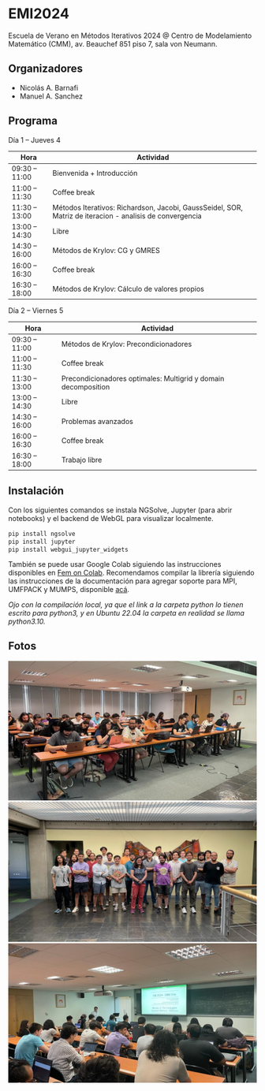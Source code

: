 # EMI2024
Escuela de Verano en Métodos Iterativos 2024 @ Centro de Modelamiento Matemático (CMM), av. Beauchef 851 piso 7, sala von Neumann.

## Organizadores
- Nicolás A. Barnafi
- Manuel A. Sanchez


## Programa
Día 1 – Jueves 4

| Hora          | Actividad |
| ------------- | --------- |
| 09:30 – 11:00 | Bienvenida + Introducción |
| 11:00 – 11:30 | Coffee break |
| 11:30 – 13:00 | Métodos Iterativos: Richardson, Jacobi, GaussSeidel, SOR, Matriz de iteracion - analisis de convergencia |
| 13:00 – 14:30 | Libre |
| 14:30 – 16:00 | Métodos de Krylov: CG y GMRES |
| 16:00 – 16:30 | Coffee break |
| 16:30 – 18:00 | Métodos de Krylov: Cálculo de valores propios |

Día 2 – Viernes 5

| Hora          | Actividad |
| ------------- | --------- |
| 09:30 – 11:00 |Métodos de Krylov: Precondicionadores |
| 11:00 – 11:30 |Coffee break |
| 11:30 – 13:00 |Precondicionadores optimales: Multigrid y domain decomposition |
| 13:00 – 14:30 |Libre |
| 14:30 – 16:00 |Problemas avanzados |
| 16:00 – 16:30 |Coffee break |
| 16:30 – 18:00 |Trabajo libre |


## Instalación

Con los siguientes comandos se instala NGSolve, Jupyter (para abrir notebooks) y el backend de WebGL para visualizar localmente. 

    pip install ngsolve
    pip install jupyter
    pip install webgui_jupyter_widgets

También se puede usar Google Colab siguiendo las instrucciones disponibles en [Fem on Colab](https://fem-on-colab.github.io/packages.html). Recomendamos compilar la librería siguiendo las instrucciones de la documentación para agregar soporte para MPI, UMFPACK y MUMPS, disponible [acá](https://docu.ngsolve.org/latest/install/installlinux.html).

*Ojo con la compilación local, ya que el link a la carpeta python lo tienen escrito para python3, y en Ubuntu 22.04 la carpeta en realidad se llama python3.10.*

## Fotos

![emi1](images/emi1.jpeg)
![emi2](images/emi2.jpeg)
![emi3](images/emi3.jpeg)
